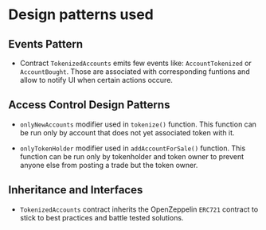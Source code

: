 # Design patterns used

## Events Pattern

- Contract `TokenizedAccounts` emits few events like: `AccountTokenized` or `AccountBought`. Those are associated with corresponding funtions and allow to notify UI when certain actions occure.
## Access Control Design Patterns

- `onlyNewAccounts` modifier used in `tokenize()` function. This function can be run only by account that does not yet associated token with it.

- `onlyTokenHolder` modifier used in `addAccountForSale()` function. This function can be run only by tokenholder and token owner to prevent anyone else from posting a trade but the token owner.

## Inheritance and Interfaces

- `TokenizedAccounts` contract inherits the OpenZeppelin `ERC721` contract to stick to best practices and battle tested solutions.
